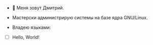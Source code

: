 - 👋 Меня зовут Дмитрий.

- Мастерски администрирую системы на базе ядра GNU/Linux.
- Владею языками:
- [ ] Hello, World!
